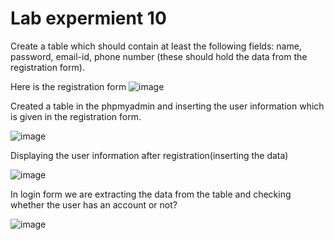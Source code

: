 # Lab expermient 10 
Create a table which should contain at least the following fields: name, password, email-id, phone number (these should hold the data from the registration form). 

Here is the registration form 
  ![image](https://user-images.githubusercontent.com/60500459/125250818-4c118600-e314-11eb-94b1-7e01df67a3e9.png)



Created a table in the phpmyadmin and inserting the user information which is given in the registration form.

  ![image](https://user-images.githubusercontent.com/60500459/125251383-dc4fcb00-e314-11eb-9377-40e4db9e248a.png)



Displaying the user information after registration(inserting the data)

  ![image](https://user-images.githubusercontent.com/60500459/125251577-1a4cef00-e315-11eb-884b-c1da57832c11.png)



In login form we are extracting the data from the table and checking whether the user has an account or not?

  ![image](https://user-images.githubusercontent.com/60500459/125250330-baa21400-e313-11eb-9f3b-5ab312948ed6.png)

